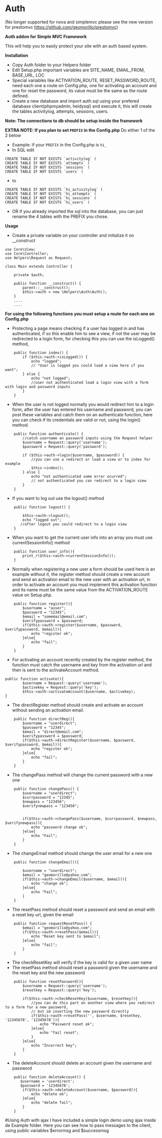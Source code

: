 # Auth 

(No longer supported for nova and simplemvc please see the new version for prestomvc https://github.com/geomorillo/prestomvc)

**Auth addon for Simple MVC Framework**

This will help you to easily protect your site with an auth based system.

**Installation**

*  Copy Auth folder to your Helpers folder
*  Edit Setup.php important variables are SITE_NAME, EMAIL_FROM, BASE_URL, LOC
*  Special variables like ACTIVATION_ROUTE, RESET_PASSWORD_ROUTE, need each one a route
on Config.php, one for activating an account and one for reset the password, its value must 
be the same as the route defined.
*  Create a new database and import auth.sql using your prefered database client(phpmyadmin, heidysql) 
and execute it, this will create the tables activitylog, attempts, sessions, users.

**Note:  The connections to db should be setup inside the framework**

**EXTRA NOTE: If you plan to set ```PREFIX``` in the Config.php** Do either 1 of the 2 below
* Example: if your ```PREFIX``` in the Config.php is ```hi_```
* In SQL edit 
```
CREATE TABLE IF NOT EXISTS `activitylog` (
CREATE TABLE IF NOT EXISTS `attempts` (
CREATE TABLE IF NOT EXISTS `sessions` (
CREATE TABLE IF NOT EXISTS `users` (
```
* to 
```
CREATE TABLE IF NOT EXISTS `hi_activitylog` (
CREATE TABLE IF NOT EXISTS `hi_attempts` (
CREATE TABLE IF NOT EXISTS `hi_sessions` (
CREATE TABLE IF NOT EXISTS `hi_users` (
```

* OR if you already imported the sql into the database, you can just rename the 4 tables with the PREFIX you chose.


**Usage**

- Create a private variable on your controller  and initialize it on __construct
``` 
use Core\View;
use Core\Controller;
use Helpers\Request as Request;

class Main extends Controller {

    private $auth;

    public function __construct() {
        parent::__construct();
        $this->auth = new \Helpers\Auth\Auth();
    }
    ....
    ....
``` 
**For using the following functions you must setup a route for each one on Config.php**

- Protecting a page means checking if a user has logged in and has authenticated,
if so this enable him to see a view, if not the user may be redirected to a login form,
for checking this you can use the isLogged() method, 
``` 
    public function index() {
        if ($this->auth->isLogged()) {
            echo "logged";
            // "User is logged you could load a view here if you want";
        } else {
            echo "not logged";
            //user not authenticated load a login view with a form with login and password inputs
        }
    }
``` 
- When the user is not logged normally you would redirect him to a login form, 
after the user has entered his username and password, you can post these variables
and catch them on an authenticate function, here you can check if its credentials are
valid or not, using the login() method.
``` 
    public function authenticate() {
        //catch username an password inputs using the Request helper
        $username = Request::query('username');
        $password = Request::query('password');

        if ($this->auth->login($username, $password)) {
            //you can use a redirect or load a view or to index for example
            $this->index();
        } else {
            echo "not authenticated some error ocurred";
            // not authenticated you can redirect to a login view
        }
    } 
``` 

- If you want to log out use the logout() method
```
    public function logout() {

        $this->auth->logout();
        echo "logged out";
       //after logout you could redirect to a login view
    }
```

- When you want to get the current user info into an array you must use currentSessionInfo() method
```
    public function user_info(){
        print_r($this->auth->currentSessionInfo());
    }
```

- Normally when registering a new user a form should be used here is an example without it,
the register method should create a new account and send an activation email to the new user
with an activation url, in order to activate an account you must implement this activation function
and its name must be the same value from the ACTIVATION_ROUTE value on Setup.php.

```
    public function register(){
        $username = "auser";
        $password = "12345";
        $email = "somemail@email.com";
        $verifypassword = $password;
        if($this->auth->register($username, $password, $verifypassword, $email)){
            echo "register ok";
        }else{
            echo "fail";
        }
    }
```
- For activating an account recently created by the register method, the function must
catch the username and key from the activation url and then is sent to the activateAccount method.
```
public function activate(){
        $username = Request::query('username');
        $activekey = Request::query('key');
        $this->auth->activateAccount($username, $activekey);
}
```

- The directRegister method should create and activate an account without sending an activation email.

```
    public function directReg(){
        $username = "userdirect";
        $password = "12345";
        $email = "direct@email.com";
        $verifypassword = $password;
        if($this->auth->directRegister($username, $password, $verifypassword, $email)){
            echo "register ok";
        }else{
            echo "fail";
        }
    }
```


- The changePass method will change the current password with a new one 
```
    public function changePass() {
        $username = "userdirect";
        $currpassword = "12345";
        $newpass = "123456";
        $verifynewpass = "123456";

        
        if($this->auth->changePass($username, $currpassword, $newpass, $verifynewpass)){
            echo "password change ok";
        }else{
            echo "Fail";
        }
    }
```

- The changeEmail method should change the user email for a new one
```
    public function changeEmail(){
        
        $username = "userdirect";
        $email = "geomorillo@yahoo.com";
        if($this->auth->changeEmail($username, $email)){
            echo "change ok";
        }else{
            echo "Fail";
        }
    }
```
- The resetPass method should reset a password and send an email with a reset key url, given the email
```
    public function requestResetPass() {
        $email = "geomorillo@yahoo.com";
        if($this->auth->resetPass($email)){
            echo "Reset key sent to $email";
        }else{
            echo "fail";
        }
    }
```

- The checkResetKey will verify if the key is valid for a given user name
- The resetPass method should reset a password given the username and the reset key and the new password

```
    public function resetPassword(){
        $username = Request::query('username');
        $resetkey = Request::query('key');
        
        if($this->auth->checkResetKey($username, $resetkey)){
            //you can do this part on another view where you redirect to a form for a new password,
            // but im inserting the new password directly
            if($this->auth->resetPass('', $username, $resetkey, '12345678', '12345678')){
                echo "Password reset ok";
            }else{
                echo "fail reset";
            }         
        }else{
            echo "Incorrect key";
        }
    }
```
- The deleteAccount should delete an account given the username and password
```
    public function deleteAccount() {
       $username = 'userdirect';
       $password = '12345678';
        if($this->auth->deleteAccount($username, $password)){
            echo "delete ok";
        }else{
            echo "delete fail";
        }
    }
```
#Using Auth with ajax
I have included a simple login demo using ajax inside de Example folder.
Here you can see how to pass messages to the client, using public variables
$errormsg and $successmsg
